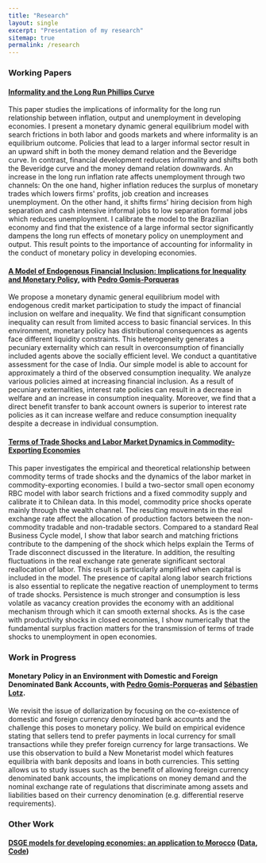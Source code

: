 ```yaml
---
title: "Research"
layout: single
excerpt: "Presentation of my research"
sitemap: true
permalink: /research
---
```


### Working Papers

#### [Informality and the Long Run Phillips Curve](https://www.dropbox.com/s/fhpqz06u2is8yty/informality_lrpc_paper.pdf?raw=1) 

This paper studies the implications of informality for the long run relationship between inflation, output and unemployment in developing economies. I present a monetary dynamic general equilibrium model with search frictions in both labor and goods markets and where informality is an equilibrium outcome. Policies that lead to a larger informal sector result in an upward shift in both the money demand relation and the Beveridge curve. In contrast, financial development reduces informality and shifts both the Beveridge curve and the money demand relation downwards. An increase in the long run inflation rate affects unemployment through two channels: On the one hand, higher inflation reduces the surplus of monetary trades which lowers firms' profits, job creation and increases unemployment. On the other hand, it shifts firms' hiring decision from high separation and cash intensive informal jobs to low separation formal jobs which reduces unemployment. I calibrate the model to the Brazilian economy and find that the existence of a large informal sector significantly dampens the long run effects of monetary policy on unemployment and output. This result points to the importance of accounting for informality in the conduct of monetary policy in developing economies.

#### [A Model of Endogenous Financial Inclusion: Implications for Inequality and Monetary Policy](https://www.dropbox.com/s/0h2ug44u8r7f3b6/fin_incl_paper.pdf?raw=1), with [Pedro Gomis-Porqueras](https://sites.google.com/site/pedrogomisporqueras/)

We propose a monetary dynamic general equilibrium model with endogenous credit market participation to study the impact of financial inclusion on welfare and inequality. We find that significant consumption inequality can result from limited access to basic financial services. In this environment, monetary policy has distributional consequences as agents face different liquidity constraints. This heterogeneity generates a pecuniary externality which can result in overconsumption of financially included agents above the socially efficient level. We conduct a quantitative assessment for the case of India. Our simple model is able to account for approximately a third of the observed consumption inequality. We analyze various policies aimed at increasing financial inclusion. As a result of pecuniary externalities, interest rate policies can result in a decrease in welfare and an increase in consumption inequality. Moreover, we find that a direct benefit transfer to bank account owners is superior to interest rate policies as it can increase welfare and reduce consumption inequality despite a decrease in individual consumption.

#### [Terms of Trade Shocks and Labor Market Dynamics in Commodity-Exporting Economies](https://www.dropbox.com/s/6ljpah0isx7gn2a/comm_tot_lmdynamics_paper.pdf?raw=1)

This paper investigates the empirical and theoretical relationship between commodity terms of trade shocks and the dynamics of the labor market in commodity-exporting economies. I build a two-sector small open economy RBC model with labor search frictions and a fixed commodity supply and calibrate it to Chilean data. In this model, commodity price shocks operate mainly through the wealth channel. The resulting movements in the real exchange rate affect the allocation of production factors between the non-commodity tradable and non-tradable sectors. Compared to a standard Real Business Cycle model, I show that labor search and matching frictions contribute to the dampening of the shock which helps explain the Terms of Trade disconnect discussed in the literature. In addition, the resulting fluctuations in the real exchange rate generate significant sectoral reallocation of labor. This result is particularly amplified when capital is included in the model. The presence of capital along labor search frictions is also essential to replicate the negative reaction of unemployment to terms of trade shocks. Persistence is much stronger and consumption is less volatile as vacancy creation provides the economy with an additional mechanism through which it can smooth external shocks. As is the case with productivity shocks in closed economies, I show numerically that the fundamental surplus fraction matters for the transmission of terms of trade shocks to unemployment in open economies.

### Work in Progress

#### Monetary Policy in an Environment with Domestic and Foreign Denominated Bank Accounts, with [Pedro Gomis-Porqueras](https://sites.google.com/site/pedrogomisporqueras/) and [Sébastien Lotz](http://lemma.u-paris2.fr/fr/node/35).

We revisit the issue of dollarization by focusing on the co-existence of domestic and foreign currency denominated bank accounts and the challenge this poses to monetary policy. We build on empirical evidence stating that sellers tend to prefer payments in local currency for small transactions while they prefer foreign currency for large transactions. We use this observation to build a New Monetarist model which features equilibria with bank deposits and loans in both currencies. This setting allows us to study issues such as the benefit of allowing foreign currency denominated bank accounts, the implications on money demand and the nominal exchange rate of regulations that discriminate among assets and liabilities based on their currency denomination (e.g. differential reserve requirements).

### Other Work

#### [DSGE models for developing economies: an application to Morocco](https://ideas.repec.org/p/pra/mprapa/63404.html) ([Data](https://www.dropbox.com/s/vcvmrj2pm7usi0x/NK_SOE_Data.xlsx?raw=1), [Code](https://www.dropbox.com/s/7tga95wuabfynqx/nk_soe_inf_code.zip?raw=1))

